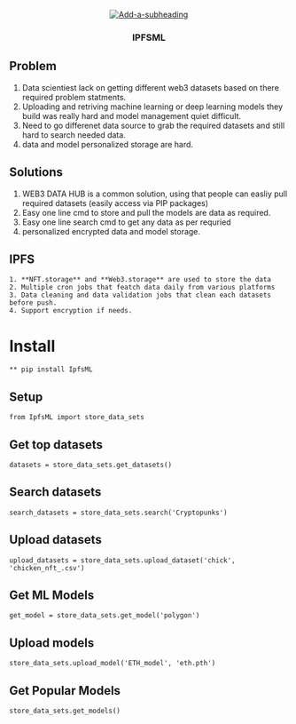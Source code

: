 <br />
<div align="center">
  <a href='https://postimg.cc/w1KLLpP4' target='_blank'><img src='https://i.postimg.cc/w1KLLpP4/Add-a-subheading.gif' border='0' alt='Add-a-subheading'/></a>
  <h3 align="center">IPFSML</h3>
</div>

## Problem
1. Data scientiest lack on getting different web3 datasets based on there required problem statments.
2. Uploading and retriving machine learning or deep learning models they build was really hard and model management quiet difficult.
3. Need to go differenet data source to grab the required datasets and still hard to search needed data.
4. data and model personalized storage are hard.

## Solutions
1. WEB3 DATA HUB is a common solution, using that people can easliy pull required datasets (easily access via PIP packages)
2. Easy one line cmd to store and pull the models are data as required.
3. Easy one line search cmd to get any data as per requried
4. personalized encrypted data and model storage.


## IPFS

    1. **NFT.storage** and **Web3.storage** are used to store the data
    2. Multiple cron jobs that featch data daily from various platforms
    3. Data cleaning and data validation jobs that clean each datasets before push.
    4. Support encryption if needs.



# Install

    ** pip install IpfsML

## Setup
    
    from IpfsML import store_data_sets

## Get top datasets
    datasets = store_data_sets.get_datasets()

## Search datasets
    search_datasets = store_data_sets.search('Cryptopunks')

## Upload datasets

    upload_datasets = store_data_sets.upload_dataset('chick', 'chicken_nft_.csv')

## Get ML Models

    get_model = store_data_sets.get_model('polygon')

## Upload models

    store_data_sets.upload_model('ETH_model', 'eth.pth')

## Get Popular Models

    store_data_sets.get_models()







    
